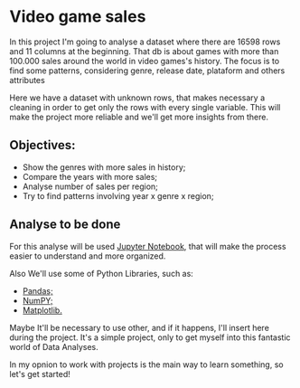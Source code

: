 # Video game sales
                                                 
In this project I'm going to analyse a dataset where there are 16598 rows and 11 columns at the beginning. That db is about games with more than
100.000 sales around the world in video games's history. The focus is to find some patterns, considering genre, release date, plataform and others attributes

Here we have a dataset with unknown rows, that makes necessary a cleaning in order to get only the rows with every single variable. This will make the project more
reliable and we'll get more insights from there.

## Objectives:

* Show the genres with more sales in history;
* Compare the years with more sales;
* Analyse number of sales per region;
* Try to find patterns involving year x genre x region;


## Analyse to be done

For this analyse will be used [Jupyter Notebook](https://jupyter.org/), that will make the process easier to understand and more organized.

Also We'll use some of Python Libraries, such as:

* [Pandas;](https://pandas.pydata.org/)
* [NumPY;](https://pandas.pydata.org/)
* [Matplotlib.](https://pandas.pydata.org/)

Maybe It'll be necessary to use other, and if it happens, I'll insert here during the project. It's a simple project, only to get myself into this
fantastic world of Data Analyses.

In my opnion to work with projects is the main way to learn something, so let's get started!
